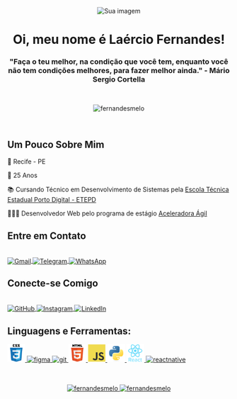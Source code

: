 <p align="center">
  <img src="https://github.com/fernandesmelo/fernandesmelo/assets/113717317/27cdddc1-951e-4158-bc34-e78845e92835" alt="Sua imagem" />
</p>

<h1 align="center">Oi, meu nome é Laércio Fernandes!</h1>
<h3 align="center">"Faça o teu melhor, na condição que você tem, enquanto você não tem condições melhores, para fazer melhor ainda." - Mário Sergio Cortella</h3>
<br>
<p align="center"> <img src="https://komarev.com/ghpvc/?username=fernandesmelo&label=Vizualizações%20de%20Perfil&color=0e75b6&style=flat" alt="fernandesmelo" /> </p>
<br>

<h2 align="left">Um Pouco Sobre Mim</h2>
<p>📍 Recife - PE</p>
<p>👤 25 Anos</p>

📚 Cursando Técnico em Desenvolvimento de Sistemas pela [Escola Técnica Estadual Porto Digital - ETEPD](https://www.linkedin.com/in/ete-porto-digital-0645021a2/)

👨🏾‍💻 Desenvolvedor Web pelo programa de estágio [Aceleradora Ágil](https://www.linkedin.com/school/aceleradora-%C3%A1gil/)

<h2 align="left">Entre em Contato</h2>
<div style="display: inline-block"><br/>
  <a href="https://mail.google.com/mail/?view=cm&to=laerciofernandesmelonetoo@gmail.com" target="_blank">
    <img align="center" alt="Gmail" src="https://img.shields.io/badge/Gmail-D14836?style=for-the-badge&logo=gmail&logoColor=white" />
  </a>
  <a href="tg://resolve?domain=@LaercioFernandesMelo">
    <img align="center" alt="Telegram" src="https://img.shields.io/badge/Telegram-2CA5E0?style=for-the-badge&logo=telegram&logoColor=white" />
  </a>
  <a href="https://api.whatsapp.com/send?phone=5581995716841">
    <img align="center" alt="WhatsApp" src="https://img.shields.io/badge/WhatsApp-25D366?style=for-the-badge&logo=whatsapp&logoColor=white" />
  </a>
</div><br/>


<h2 align="left">Conecte-se Comigo</h2>
<div style="display: inline-block"><br/>
  <a href="https://github.com/fernandesmelo">
    <img align="center" alt="GitHub" src="https://img.shields.io/badge/GitHub-100000?style=for-the-badge&logo=github&logoColor=white" />
  </a>
  <a href="https://www.instagram.com/laerciofernandesmelo/">
    <img align="center" alt="Instagram" src="https://img.shields.io/badge/Instagram-E4405F?style=for-the-badge&logo=instagram&logoColor=white" />
  </a>
  <a href="https://www.linkedin.com/in/laercio-fernandes-desenvolvedor-front-end/">
    <img align="center" alt="LinkedIn" src="https://img.shields.io/badge/LinkedIn-0077B5?style=for-the-badge&logo=linkedin&logoColor=white" />
  </a>
</div><br/>


<h2 align="left">Linguagens e Ferramentas:</h2>
<p align="left"> <a href="https://www.w3schools.com/css/" target="_blank" rel="noreferrer"> <img src="https://raw.githubusercontent.com/devicons/devicon/master/icons/css3/css3-original-wordmark.svg" alt="css3" width="40" height="40"/> </a> <a href="https://www.figma.com/" target="_blank" rel="noreferrer"> <img src="https://www.vectorlogo.zone/logos/figma/figma-icon.svg" alt="figma" width="40" height="40"/> </a> <a href="https://git-scm.com/" target="_blank" rel="noreferrer"> <img src="https://www.vectorlogo.zone/logos/git-scm/git-scm-icon.svg" alt="git" width="40" height="40"/> </a> <a href="https://www.w3.org/html/" target="_blank" rel="noreferrer"> <img src="https://raw.githubusercontent.com/devicons/devicon/master/icons/html5/html5-original-wordmark.svg" alt="html5" width="40" height="40"/> </a> <a href="https://developer.mozilla.org/en-US/docs/Web/JavaScript" target="_blank" rel="noreferrer"> <img src="https://raw.githubusercontent.com/devicons/devicon/master/icons/javascript/javascript-original.svg" alt="javascript" width="40" height="40"/> </a> <a href="https://www.python.org" target="_blank" rel="noreferrer"> <img src="https://raw.githubusercontent.com/devicons/devicon/master/icons/python/python-original.svg" alt="python" width="40" height="40"/> </a> <a href="https://reactjs.org/" target="_blank" rel="noreferrer"> <img src="https://raw.githubusercontent.com/devicons/devicon/master/icons/react/react-original-wordmark.svg" alt="react" width="40" height="40"/> </a> <a href="https://reactnative.dev/" target="_blank" rel="noreferrer"> <img src="https://reactnative.dev/img/header_logo.svg" alt="reactnative" width="40" height="40"/> </a> </p>
<br/>
<br/>
<div align="center">
  <a href="https://github.com/fernandesmelo">
    <img height="180em" src="https://github-readme-stats.vercel.app/api/top-langs?username=fernandesmelo&show_icons=true&locale=en&layout=compact" alt="fernandesmelo" />
    <img height="180em" src="https://github-readme-stats.vercel.app/api?username=fernandesmelo&show_icons=true&locale=en" alt="fernandesmelo" />
</div>
